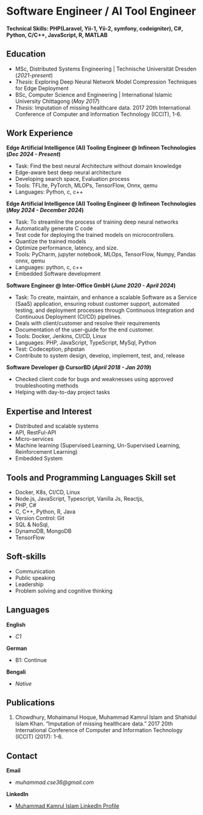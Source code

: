 # Software Engineer / AI Tool Engineer

#### Technical Skills: PHP(Laravel, Yii-1, Yii-2, symfony, codeigniter), C#, Python, C/C++, JavaScript, R, MATLAB

## Education							       		
- MSc, Distributed Systems Engineering	| Technische Universität Dresden (_2021-present_)
- _Thesis_: Exploring Deep Neural Network Model Compression Techniques for Edge Deployment 			        		
- BSc, Computer Science and Engineering | International Islamic University Chittagong (_May 2017_)
- _Thesis_: Imputation of missing healthcare data. 2017 20th International Conference of Computer and Information Technology (ICCIT), 1-6.

## Work Experience
**Edge Artificial Intelligence (AI) Tooling Engineer @ Infineon Technologies (_Dec 2024 - Present_)**
 - Task: Find the best neural Architecture without domain knowledge
 - Edge-aware best deep neural architecture
 - Developing search space, Evaluation process
 - Tools: TFLite, PyTorch, MLOPs, TensorFlow, Onnx, qemu
 - Languages: Python, c, c++

**Edge Artificial Intelligence (AI) Tooling Engineer @ Infineon Technologies (_May 2024 - December 2024_)**
  - Task: To streamline the process of training deep neural networks 
  - Automatically generate C code
  - Test code for deploying the trained models on microcontrollers.
  - Quantize the trained models
  - Optimize performance, latency, and size.
  - Tools: PyCharm, jupyter notebook, MLOps, TensorFlow, Numpy, Pandas
   onnx, qemu
  - Languages: python, c, c++
  - Embedded Software development

**Software Engineer @ Inter-Office GmbH (_June 2020 - April 2024_)**
- Task: To create, maintain, and enhance a scalable Software as a Service (SaaS) application, ensuring robust customer support, automated testing, and deployment processes through Continuous Integration and Continuous Deployment (CI/CD) pipelines.
- Deals with client/customer and resolve their requirements
- Documentation of the user-guide for the end customer.
- Tools: Docker, Jenkins, CI/CD, Linux
- Languages: PHP, JavaScript, TypeScript, MySql, Python
- Test: Codeception, phpstan
- Contribute to system design, develop, implement, test, and, release

**Software Developer @ CursorBD (_April 2018 - Jan 2019_)**
- Checked client code for bugs and weaknesses using approved
troubleshooting methods
- Helping with day-to-day project tasks

## Expertise and Interest
- Distributed and scalable systems
- API, RestFul-API
- Micro-services
- Machine learning (Supervised Learning, Un-Supervised Learning, Reinforcement Learning)
- Embedded System

## Tools and Programming Languages Skill set
- Docker, K8s, CI/CD, Linux
- Node.js, JavaScript, Typescript, Vanilla Js, Reactjs,
- PHP, C#
- C, C++, Python, R, Java
- Version Control: Git
- SQL & NoSql,
- DynamoDB, MongoDB
- TensorFlow
  
## Soft-skills
- Communication
- Public speaking
- Leadership
- Problem solving and cognitive thinking
  
## Languages
**English**
- _C1_

**German**
- B1: Continue 

**Bengali**
- _Native_

## Publications
1. Chowdhury, Mohaimanul Hoque, Muhammad Kamrul Islam and Shahidul Islam Khan. “Imputation of missing healthcare data.” 2017 20th International Conference of Computer and Information Technology (ICCIT) (2017): 1-6.

## Contact
**Email**
- _muhammad.cse36@gmail.com_

**LinkedIn**
- [Muhammad Kamrul Islam LinkedIn Profile](https://www.linkedin.com/in/muhammad-kamrul-islam-495b37130/)
